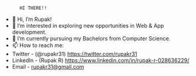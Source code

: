           HI THERE!!
- 👋 Hi, I’m Rupak!
- 👀 I’m interested in exploring new opportunities in Web & App development.
- 🌱 I’m currently pursuing my Bachelors from Computer Science.
- 📫 How to reach me:
- Twitter - (@rupakr31) https://twitter.com/rupakr31
- LinkedIn - (Rupak R) https://www.linkedin.com/in/rupak-r-028636229/ 
- Email - rupakr31@gmail.com

<!---
Rupak09/Rupak09 is a ✨ special ✨ repository because its `README.md` (this file) appears on your GitHub profile.
You can click the Preview link to take a look at your changes.
--->
